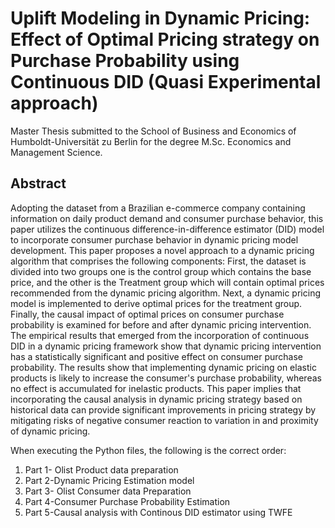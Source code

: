 # Uplift Modeling in Dynamic Pricing: Effect of Optimal Pricing strategy on Purchase Probability using Continuous DID (Quasi Experimental approach)

Master Thesis submitted to the School of Business and Economics of Humboldt-Universität zu Berlin for the degree M.Sc. Economics and Management Science.

## Abstract

Adopting the dataset from a Brazilian e-commerce company containing information on daily product demand and consumer purchase behavior, this paper utilizes the continuous difference-in-difference estimator (DID) model to incorporate consumer purchase behavior in dynamic pricing model development. This paper proposes a novel approach to a dynamic pricing algorithm that comprises the following components: First, the dataset is divided into two groups one is the control group which contains the base price, and the other is the Treatment group which will contain optimal prices recommended from the dynamic pricing algorithm. Next, a dynamic pricing model is implemented to derive optimal prices for the treatment group. Finally, the causal impact of optimal prices on consumer purchase probability is examined for before and after dynamic pricing intervention. The empirical results that emerged from the incorporation of continuous DID in a dynamic pricing framework show that dynamic pricing intervention has a statistically significant and positive effect on consumer purchase probability. The results show that implementing dynamic pricing on elastic products is likely to increase the consumer's purchase probability, whereas no effect is accumulated for inelastic products. This paper implies that incorporating the causal analysis in dynamic pricing strategy based on historical data can provide significant improvements in pricing strategy by mitigating risks of negative consumer reaction to variation in and proximity of dynamic pricing.

When executing the Python files, the following is the correct order:
1. Part 1- Olist Product data preparation
2. Part 2-Dynamic Pricing Estimation model
3. Part 3- Olist Consumer data Preparation
4. Part 4-Consumer Purchase Probability Estimation
5. Part 5-Causal analysis with Continous DID estimator using TWFE
